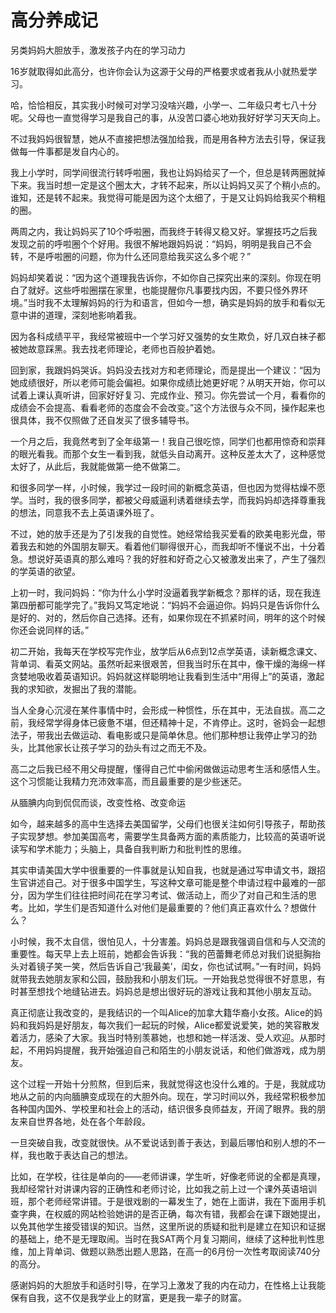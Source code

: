 # 高分养成记

另类妈妈大胆放手，激发孩子内在的学习动力 

16岁就取得如此高分，也许你会认为这源于父母的严格要求或者我从小就热爱学习。 

哈，恰恰相反，其实我小时候可对学习没啥兴趣，小学一、二年级只考七八十分呢。父母也一直觉得学习是我自己的事，从没苦口婆心地劝我好好学习天天向上。 

不过我妈妈很智慧，她从不直接把想法强加给我，而是用各种方法去引导，保证我做每一件事都是发自内心的。 

我上小学时，同学间很流行转呼啦圈，我也让妈妈给买了一个，但总是转两圈就掉下来。我当时想一定是这个圈太大，才转不起来，所以让妈妈又买了个稍小点的。谁知，还是转不起来。我觉得可能是因为这个太细了，于是又让妈妈给我买个稍粗的圈。 

两周之内，我让妈妈买了10个呼啦圈，而我终于转得又稳又好。掌握技巧之后我发现之前的呼啦圈个个好用。我很不解地跟妈妈说：“妈妈，明明是我自己不会转，不是呼啦圈的问题，你为什么还同意给我买这么多个呢？” 

妈妈却笑着说：“因为这个道理我告诉你，不如你自己探究出来的深刻。你现在明白了就好。这些呼啦圈摆在家里，也能提醒你凡事要找内因，不要只怪外界环境。”当时我不太理解妈妈的行为和语言，但如今一想，确实是妈妈的放手和看似无意中讲的道理，深刻地影响着我。 

因为各科成绩平平，我经常被班中一个学习好又强势的女生欺负，好几双白袜子都被她故意踩黑。我去找老师理论，老师也百般护着她。 

回到家，我跟妈妈哭诉。妈妈没去找对方和老师理论，而是提出一个建议：“因为她成绩很好，所以老师可能会偏袒。如果你成绩比她更好呢？从明天开始，你可以试着上课认真听讲，回家好好复习、完成作业、预习。你先尝试一个月，看看你的成绩会不会提高、看看老师的态度会不会改变。”这个方法很与众不同，操作起来也很具体，我不仅照做了还自发买了很多辅导书。 

一个月之后，我竟然考到了全年级第一！我自己很吃惊，同学们也都用惊奇和崇拜的眼光看我。而那个女生一看到我，就低头自动离开。这种反差太大了，这种感觉太好了，从此后，我就能做第一绝不做第二。 

和很多同学一样，小时候，我学过一段时间的新概念英语，但也因为觉得枯燥不愿学。当时，我的很多同学，都被父母威逼利诱着继续去学，而我妈妈却选择尊重我的想法，同意我不去上英语课外班了。 

不过，她的放手还是为了引发我的自觉性。她经常给我买爱看的欧美电影光盘，带着我去和她的外国朋友聊天。看着他们聊得很开心，而我却听不懂说不出，十分着急。想说好英语真的那么难吗？我的好胜和好奇之心又被激发出来了，产生了强烈的学英语的欲望。 

上初一时，我问妈妈：“你为什么小学时没逼着我学新概念？那样的话，现在我连第四册都可能学完了。”我妈又笃定地说：“妈妈不会逼迫你。妈妈只是告诉你什么是好的、对的，然后你自己选择。还有，如果你现在不抓紧时间，明年的这个时候你还会说同样的话。” 

初二开始，我每天在学校写完作业，放学后从6点到12点学英语，读新概念课文、背单词、看英文网站。虽然听起来很艰苦，但我当时乐在其中，像干燥的海绵一样贪婪地吸收着英语知识。妈妈就这样聪明地让我看到生活中“用得上”的英语，激起我的求知欲，发掘出了我的潜能。 

当人全身心沉浸在某件事情中时，会形成一种惯性，乐在其中，无法自拔。高二之前，我经常学得身体已疲惫不堪，但还精神十足，不肯停止。这时，爸妈会一起想法子，带我出去做运动、看电影或只是简单休息。他们那种想让我停止学习的劲头，比其他家长让孩子学习的劲头有过之而无不及。 

高二之后我已经不用父母提醒，懂得自己忙中偷闲做做运动思考生活和感悟人生。这个习惯能让我精力充沛效率高，而且最重要的是少些迷茫。 

从腼腆内向到侃侃而谈，改变性格、改变命运 

如今，越来越多的高中生选择去美国留学，父母们也很关注如何引导孩子，帮助孩子实现梦想。参加美国高考，需要学生具备两方面的素质能力，比较高的英语听说读写和学术能力；头脑上，具备自我判断力和批判性的思维。 

其实申请美国大学中很重要的一件事就是认知自我，也就是通过写申请文书，跟招生官讲述自己。对于很多中国学生，写这种文章可能是整个申请过程中最难的一部分，因为学生们往往把时间花在学习考试、做活动上，而少了对自己和生活的思考。比如，学生们是否知道什么对他们是最重要的？他们真正喜欢什么？想做什么？ 

小时候，我不太自信，很怕见人，十分害羞。妈妈总是跟我强调自信和与人交流的重要性。每天早上去上班前，她都会告诉我：“我的芭蕾舞老师总对我们说挺胸抬头对着镜子笑一笑，然后告诉自己‘我最美’，闺女，你也试试啊。”一有时间，妈妈就带我去她朋友家和公园，鼓励我和小朋友们玩。一开始我总觉得很不好意思，有时甚至想找个地缝钻进去。妈妈总是想出很好玩的游戏让我和其他小朋友互动。 

真正彻底让我改变的，是我结识的一个叫Alice的加拿大籍华裔小女孩。Alice的妈妈和我妈妈是好朋友，每次我们一起玩的时候，Alice都爱说爱笑，她的笑容散发着活力，感染了大家。我当时特别羡慕她，也想和她一样活泼、受人欢迎。从那时起，不用妈妈提醒，我开始强迫自己和陌生的小朋友说话，和他们做游戏，成为朋友。 

这个过程一开始十分煎熬，但到后来，我就觉得这也没什么难的。于是，我就成功地从之前的内向腼腆变成现在的大胆外向。现在，学习时间以外，我经常积极参加各种国内国外、学校里和社会上的活动，结识很多良师益友，开阔了眼界。我的朋友来自世界各地，处在各个年龄段。 

一旦突破自我，改变就很快。从不爱说话到善于表达，到最后哪怕和别人想的不一样，我也敢于表达自己的想法。 

比如，在学校，往往是单向的——老师讲课，学生听，好像老师说的全都是真理，我却经常针对讲课内容的正确性和老师讨论，比如我之前上过一个课外英语培训班，那个老师经常讲错。于是很戏剧的一幕发生了，她在上面讲，我在下面用手机查字典，在权威的网站检验她讲的是否正确，每次有错，我都会在课下跟她提出，以免其他学生接受错误的知识。当然，这里所说的质疑和批判是建立在知识和证据的基础上，绝不是无理取闹。当时在我SAT两个月复习期间，继续了这种批判性思维，加上背单词、做题以熟悉出题人思路，在高一的6月份一次性考取阅读740分的高分。 

感谢妈妈的大胆放手和适时引导，在学习上激发了我的内在动力，在性格上让我能保有自我，这不仅是我学业上的财富，更是我一辈子的财富。